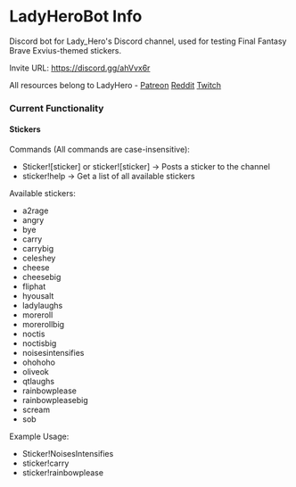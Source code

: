 # LadyHeroBot Info

Discord bot for Lady_Hero's Discord channel, used for testing Final Fantasy Brave Exvius-themed stickers.

Invite URL: https://discord.gg/ahVvx6r

All resources belong to LadyHero - [Patreon](https://www.patreon.com/ladyhero) [Reddit](https://www.reddit.com/user/lady_hero) [Twitch](https://www.twitch.tv/ladyxhero)

### Current Functionality

#### Stickers

Commands (All commands are case-insensitive):

- Sticker![sticker] or sticker![sticker] → Posts a sticker to the channel
- sticker!help → Get a list of all available stickers

Available stickers:

- a2rage
- angry
- bye
- carry
- carrybig
- celeshey
- cheese
- cheesebig
- fliphat
- hyousalt
- ladylaughs
- moreroll
- morerollbig
- noctis
- noctisbig
- noisesintensifies
- ohohoho
- oliveok
- qtlaughs
- rainbowplease
- rainbowpleasebig
- scream
- sob

Example Usage:

- Sticker!NoisesIntensifies
- sticker!carry
- sticker!rainbowplease
